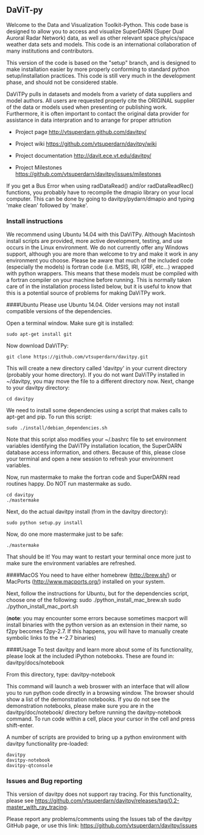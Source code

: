 ## DaViT-py

Welcome to the Data and Visualization Toolkit-Python.  This code base is designed to allow you to access and visualize SuperDARN (Super Dual Auroral Radar Network) data, as well as other relevant space phyics/space weather data sets and models.  This code is an international collaboration of many institutions and contributors.

This version of the code is based on the "setup" branch, and is designed to make installation easier by more properly conforming to standard python setup/installation practices.  This code is still very much in the development phase, and should not be considered stable.

DaViTPy pulls in datasets and models from a variety of data suppliers and model authors.  All users are requested properly cite the ORIGINAL supplier of the data or models used when presenting or publishing work.  Furthermore, it is often important to contact the original data provider for assistance in data interpration and to arrange for proper attriution

* Project page
http://vtsuperdarn.github.com/davitpy/

* Project wiki
https://github.com/vtsuperdarn/davitpy/wiki

* Project documentation
http://davit.ece.vt.edu/davitpy/

* Project Milestones
https://github.com/vtsuperdarn/davitpy/issues/milestones

If you get a Bus Error when using radDataRead() and/or radDataReadRec() functions, you probably have to recompile the dmapio library on your local computer.  This can be done by going to davitpy/pydarn/dmapio and typing 'make clean' followed by 'make'.

### Install instructions

We recommend using Ubuntu 14.04 with this DaViTPy.  Although Macintosh install scripts are provided, more active development, testing, and use occurs in the Linux environment.  We do not currently offer any Windows support, although you are more than welcome to try and make it work in any environment you choose.  Please be aware that much of the included code (especially the models) is fortran code  (i.e. MSIS, IRI, IGRF, etc...) wrapped with python wrappers. This means that these models must be compiled with a fortran compiler on your machine before running.  This is normally taken care of in the installation process listed below, but it is useful to know that this is a potential source of problems for making DaViTPy work.

####Ubuntu
Please use Ubuntu 14.04.  Older versions may not install compatible versions of the dependencies.

Open a terminal window.  Make sure git is installed:

    sudo apt-get install git

Now download DaViTPy:

    git clone https://github.com/vtsuperdarn/davitpy.git
    
This will create a new directory called 'davitpy' in your current directory (probably your home directory).  If you do not want DaViTPy installed in ~/davitpy, you may move the file to a different directory now.  Next, change to your davitpy directory:

    cd davitpy

We need to install some dependencies using a script that makes calls to apt-get and pip.  To run this script:

    sudo ./install/debian_dependencies.sh

Note that this script also modifies your ~/.bashrc file to set environment variables identifying the DaViTPy installation location, the SuperDARN database access information, and others.  Because of this, please close your terminal and open a new session to refresh your environment variables.

Now, run mastermake to make the fortran code and SuperDARN read routines happy.  Do NOT run mastermake as sudo.

    cd davitpy
    ./mastermake

Next, do the actual davitpy install (from in the davitpy directory):

    sudo python setup.py install

Now, do one more mastermake just to be safe:

    ./mastermake

That should be it!  You may want to restart your terminal once more just to make sure the environment variables are refreshed.

    
####MacOS
You need to have either homebrew (http://brew.sh/) or MacPorts (http://www.macports.org/) installed on your system.

Next, follow the instructions for Ubuntu, but for the dependencies script, choose one of the following:
    sudo ./python_install_mac_brew.sh
    sudo ./python_install_mac_port.sh

(**note**: you may encounter some errors because sometimes macport will install binaries with the python version as an extension in their name, so f2py becomes f2py-2.7. If this happens, you will have to manually create symbolic links to the *-2.7 binaries)
    
####Usage
To test davitpy and learn more about some of its functionality, please look at the included iPython notebooks.  These are found in:
    davitpy/docs/notebook

From this directory, type:
    davitpy-notebook

This command will launch a web broswer with an interface that will allow you to run python code directly in a browsing window.  The browser should show a list of the demonstration notebooks.  If you do not see the demonstration notebooks, please make sure you are in the davitpy/doc/notebook/ directory before running the davitpy-notebook command.  To run code within a cell, place your cursor in the cell and press shift-enter.

A number of scripts are provided to bring up a python environment with davitpy functionality pre-loaded:

    davitpy
    davitpy-notebook
    davitpy-qtconsole
    
### Issues and Bug reporting

This version of davitpy does not support ray tracing.  For this functionality, please see https://github.com/vtsuperdarn/davitpy/releases/tag/0.2-master_with_ray_tracing.

Please report any problems/comments using the Issues tab of the davitpy GitHub page, or use this link: https://github.com/vtsuperdarn/davitpy/issues

